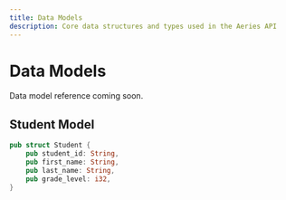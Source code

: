 ```yaml
---
title: Data Models
description: Core data structures and types used in the Aeries API
---
```


# Data Models

Data model reference coming soon.

## Student Model

```rust
pub struct Student {
    pub student_id: String,
    pub first_name: String,
    pub last_name: String,
    pub grade_level: i32,
}
```
